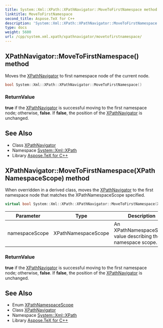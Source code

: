 ```yaml
---
title: System::Xml::XPath::XPathNavigator::MoveToFirstNamespace method
linktitle: MoveToFirstNamespace
second_title: Aspose.TeX for C++
description: 'System::Xml::XPath::XPathNavigator::MoveToFirstNamespace method. Moves the XPathNavigator to first namespace node of the current node in C++.'
type: docs
weight: 5600
url: /cpp/system.xml.xpath/xpathnavigator/movetofirstnamespace/
---
```

## XPathNavigator::MoveToFirstNamespace() method


Moves the [XPathNavigator](../) to first namespace node of the current node.

```cpp
bool System::Xml::XPath::XPathNavigator::MoveToFirstNamespace()
```


### ReturnValue

**true** if the [XPathNavigator](../) is successful moving to the first namespace node; otherwise, **false**. If **false**, the position of the [XPathNavigator](../) is unchanged.

## See Also

* Class [XPathNavigator](../)
* Namespace [System::Xml::XPath](../../)
* Library [Aspose.TeX for C++](../../../)
## XPathNavigator::MoveToFirstNamespace(XPathNamespaceScope) method


When overridden in a derived class, moves the [XPathNavigator](../) to the first namespace node that matches the XPathNamespaceScope specified.

```cpp
virtual bool System::Xml::XPath::XPathNavigator::MoveToFirstNamespace(XPathNamespaceScope namespaceScope)=0
```


| Parameter | Type | Description |
| --- | --- | --- |
| namespaceScope | XPathNamespaceScope | An XPathNamespaceScope value describing the namespace scope. |

### ReturnValue

**true** if the [XPathNavigator](../) is successful moving to the first namespace node; otherwise, **false**. If **false**, the position of the [XPathNavigator](../) is unchanged.

## See Also

* Enum [XPathNamespaceScope](../../xpathnamespacescope/)
* Class [XPathNavigator](../)
* Namespace [System::Xml::XPath](../../)
* Library [Aspose.TeX for C++](../../../)
